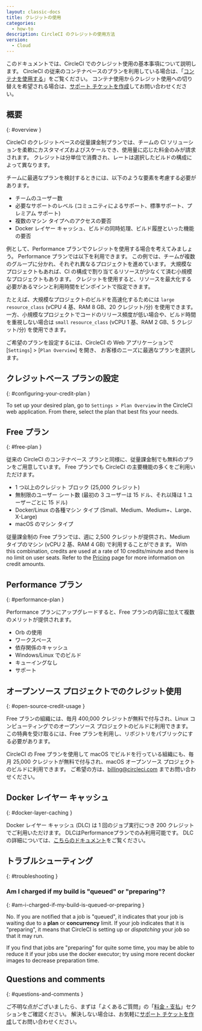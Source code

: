 ```yaml
---
layout: classic-docs
title: クレジットの使用
categories:
  - how-to
description: CircleCI のクレジットの使用方法
version:
  - Cloud
---
```


このドキュメントでは、CircleCI でのクレジット使用の基本事項について説明します。 CircleCI の従来のコンテナベースのプランを利用している場合は、「[コンテナを使用する]({{site.baseurl}}/ja/2.0/containers)」をご覧ください。 コンテナ使用からクレジット使用への切り替えを希望される場合は、[サポート チケットを作成](https://support.circleci.com/hc/ja/requests/new)してお問い合わせください。

## 概要
{: #overview }

CircleCI のクレジットベースの従量課金制プランでは、チームの CI ソリューションを柔軟にカスタマイズおよびスケールでき、使用量に応じた料金のみが請求されます。 クレジットは分単位で消費され、レートは選択したビルドの構成によって異なります。

チームに最適なプランを検討するときには、以下のような要素を考慮する必要があります。

- チームのユーザー数
- 必要なサポートのレベル (コミュニティによるサポート、標準サポート、プレミアム サポート)
- 複数のマシン タイプへのアクセスの要否
- Docker レイヤー キャッシュ、ビルドの同時処理、ビルド履歴といった機能の要否

例として、Performance プランでクレジットを使用する場合を考えてみましょう。 Performance プランでは以下を利用できます。 この例では、チームが複数のグループに分かれ、それぞれ異なるプロジェクトを進めています。 大規模なプロジェクトもあれば、CI の構成で割り当てるリソースが少なくて済む小規模なプロジェクトもあります。 クレジットを使用すると、リソースを最大化する必要があるマシンと利用時間をピンポイントで指定できます。

たとえば、大規模なプロジェクトのビルドを高速化するためには `large` `resource_class` (vCPU 4 基、RAM 8 GB、20 クレジット/分) を使用できます。 一方、小規模なプロジェクトでコードのリリース頻度が低い場合や、ビルド時間を重視しない場合は `small` `resource_class` (vCPU 1 基、RAM 2 GB、5 クレジット/分) を使用できます。

ご希望のプランを設定するには、CircleCI の Web アプリケーションで [`Settings`] > [`Plan Overview`] を開き、 お客様のニーズに最適なプランを選択します。

## クレジットベース プランの設定
{: #configuring-your-credit-plan }

To set up your desired plan, go to `Settings > Plan Overview` in the CircleCI web application. From there, select the plan that best fits your needs.

## Free プラン
{: #free-plan }

従来の CircleCI のコンテナベース プランと同様に、従量課金制でも無料のプランをご用意しています。 Free プランでも CircleCI の主要機能の多くをご利用いただけます。

- 1 つ以上のクレジット ブロック (25,000 クレジット)
- 無制限のユーザー シート数 (最初の 3 ユーザーは 15 ドル、それ以降は 1 ユーザーごとに 15 ドル)
- Docker/Linux の各種マシン タイプ (Small、Medium、Medium+、Large、X-Large)
- macOS のマシン タイプ

従量課金制の Free プランでは、週に 2,500 クレジットが提供され、Medium タイプのマシン (vCPU 2 基、RAM 4 GB) で利用することができます。 With this combination, credits are used at a rate of 10 credits/minute and there is no limit on user seats. Refer to the [Pricing](https://circleci.com/pricing/) page for more information on credit amounts.

## Performance プラン
{: #performance-plan }

Performance プランにアップグレードすると、Free プランの内容に加えて複数のメリットが提供されます。

- Orb の使用
- ワークスペース
- 依存関係のキャッシュ
- Windows/Linux でのビルド
- キューイングなし
- サポート

## オープンソース プロジェクトでのクレジット使用
{: #open-source-credit-usage }

Free プランの組織には、毎月 400,000 クレジットが無料で付与され、Linux コンピューティングでのオープンソース プロジェクトのビルドに利用できます。 この特典を受け取るには、Free プランを利用し、リポジトリをパブリックにする必要があります。

CircleCI の Free プランを使用して macOS でビルドを行っている組織にも、毎月 25,000 クレジットが無料で付与され、macOS オープンソース プロジェクトのビルドに利用できます。 ご希望の方は、billing@circleci.com までお問い合わせください。

## Docker レイヤー キャッシュ
{: #docker-layer-caching }

Docker レイヤー キャッシュ (DLC) は 1 回のジョブ実行につき 200 クレジットでご利用いただけます。 DLCはPerformanceプランでのみ利用可能です。 DLC の詳細については、[こちらのドキュメント]({{site.baseurl}}/ja/2.0/docker-layer-caching)をご覧ください。

## トラブルシューティング
{: #troubleshooting }

### Am I charged if my build is "queued" or "preparing"?
{: #am-i-charged-if-my-build-is-queued-or-preparing }

No. If you are notified that a job is "queued", it indicates that your job is waiting due to a **plan** or **concurrency** limit. If your job indicates that it is "preparing", it means that CircleCI is setting up or _dispatching_ your job so that it may run.

If you find that jobs are "preparing" for quite some time, you may be able to reduce it if your jobs use the docker executor; try using more recent docker images to decrease preparation time.

## Questions and comments
{: #questions-and-comments }

ご不明な点がございましたら、まずは「よくあるご質問」の「[料金・支払]({{site.baseurl}}/ja/2.0/faq/#料金支払い)」セクションをご確認ください。 解決しない場合は、お気軽に[サポート チケットを作成](https://support.circleci.com/hc/ja/requests/new)してお問い合わせください。
